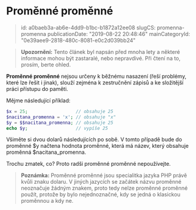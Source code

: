 Proměnné proměnné
=================

> id: a0baeb3a-ab6e-4dd9-b1bc-b1872a12ee08
> slugCS: promenna-promenna
> publicationDate: "2019-08-22 20:48:46"
> mainCategoryId: "0e39aee9-2818-480c-8081-e0c2d039bb24"

> **Upozornění:** Tento článek byl napsán před mnoha lety a některé informace mohou být zastaralé, nebo nepravdivé. Při čtení na to, prosím, berte ohled.

**Proměnné proměnné** nejsou určeny k běžnému nasazení (řeší problémy, které lze řešit i jinak), slouží zejména k zestručnění zápisů a ke složitější práci přístupu do paměti.

Mějme následující příklad:

```php
$x = 25;                  // obsahuje 25
$nacitana_promenna = 'x'; // obsahuje "x"
$y = $$nacitana_promenna; // obsahuje 25
echo $y;                  // vypíše 25
```


Všiměte si dvou dolarů následujících po sobě. V tomto případě bude do proměnné $y načtena hodnota proměnné, která má název, který obsahuje proměnná $nacitana_promenna.

Trochu zmatek, co? Proto radši proměnné proměnné nepoužívejte.
> **Poznámka:** Proměnné proměnné jsou specialitka jazyka PHP právě kvůli znaku dolaru. V jiných jazycích se začátek názvu proměnné neoznačuje žádným znakem, proto tedy nelze proměnné proměnné použít, protože by bylo nejednoznačné, kdy se jedná o klasickou proměnnou a kdy ne.
